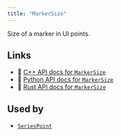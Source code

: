 ```yaml
---
title: "MarkerSize"
---
```


Size of a marker in UI points.


## Links
 * 🌊 [C++ API docs for `MarkerSize`](https://ref.rerun.io/docs/cpp/stable/structrerun_1_1components_1_1MarkerSize.html?speculative-link)
 * 🐍 [Python API docs for `MarkerSize`](https://ref.rerun.io/docs/python/stable/common/components?speculative-link#rerun.components.MarkerSize)
 * 🦀 [Rust API docs for `MarkerSize`](https://docs.rs/rerun/latest/rerun/components/struct.MarkerSize.html?speculative-link)


## Used by

* [`SeriesPoint`](../archetypes/series_point.md?speculative-link)
